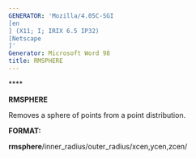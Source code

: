 ```yaml
---
GENERATOR: 'Mozilla/4.05C-SGI 
[en
] (X11; I; IRIX 6.5 IP32) 
[Netscape
]'
Generator: Microsoft Word 98
title: RMSPHERE
---
```


**** 

 **RMSPHERE**

  Removes a sphere of points from a point distribution.

****FORMAT:****

**rmsphere**/inner\_radius/outer\_radius/xcen,ycen,zcen/
